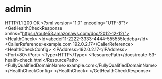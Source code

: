 admin
=====

HTTP/1.1 200 OK &lt;?xml version="1.0" encoding="UTF-8"?> &lt;GetHealthCheckResponse xmlns="https://route53.amazonaws.com/doc/2012-12-12/">    &lt;HealthCheck>       &lt;Id>abcdef11-2222-3333-4444-555555fedcba&lt;/Id>       &lt;CallerReference>example.com 192.0.2.17&lt;/CallerReference>       &lt;HealthCheckConfig>          &lt;IPAddress>192.0.2.17&lt;/IPAddress>          &lt;Port>80&lt;/Port>          &lt;Type>HTTP&lt;/Type>          &lt;ResourcePath>/docs/route-53-health-check.html&lt;/ResourcePath>          &lt;FullyQualifiedDomainName>example.com&lt;/FullyQualifiedDomainName>       &lt;/HealthCheckConfig>    &lt;/HealthCheck> &lt;/GetHealthCheckResponse>